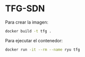 # TFG-SDN

Para crear la imagen:
````bash
docker build -t tfg .
````

Para ejecutar el contenedor:
````bash
docker run -it --rm --name ryu tfg
````
